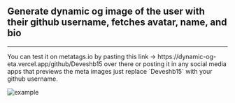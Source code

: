 ## Generate dynamic og image of the user with their github username, fetches avatar, name, and bio

<hr />
You can test it on metatags.io by pasting this link -> https://dynamic-og-eta.vercel.app/github/Deveshb15 over there or posting it in any social media apps that previews the meta images just replace `Deveshb15` with your github username.

![example](https://i.ibb.co/89yR8bk/git.png)